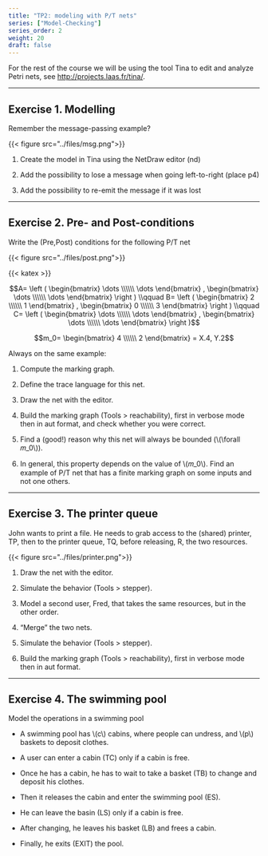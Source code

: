 ```yaml
---
title: "TP2: modeling with P/T nets" 
series: ["Model-Checking"]
series_order: 2
weight: 20
draft: false
---
```

For the rest of the course we will be using the tool Tina to edit and analyze
Petri nets, see <http://projects.laas.fr/tina/>.

---

## Exercise 1. Modelling

Remember the message-passing example?

{{< figure src="../files/msg.png">}}

1. Create the model in Tina using the NetDraw editor (nd)

2. Add the possibility to lose a message when going left-to-right (place p4)

3. Add the possibility to re-emit the message if it was lost

---

## Exercise 2. Pre- and Post-conditions

Write the (Pre,Post) conditions for the following P/T net

{{< figure src="../files/post.png">}}

{{< katex >}}

$$A= \left (
\begin{bmatrix}
 \dots \\\\\\
 \dots
\end{bmatrix} , \begin{bmatrix}
 \dots \\\\\\
 \dots
\end{bmatrix} \right )
\\qquad
B= \left (
\begin{bmatrix}
 2 \\\\\\
 1
\end{bmatrix} , \begin{bmatrix}
 0 \\\\\\
 3
\end{bmatrix} \right )
\\qquad
C= \left (
\begin{bmatrix}
 \dots \\\\\\
 \dots
\end{bmatrix} , \begin{bmatrix}
 \dots \\\\\\
 \dots
\end{bmatrix} \right )$$

$$m_0= \begin{bmatrix}
 4 \\\\\\
 2
\end{bmatrix} = X.4, Y.2$$

Always on the same example:

1. Compute the marking graph.

2. Define the trace language for this net.

3. Draw the net with the editor.

4. Build the marking graph (Tools > reachability), first in verbose mode then in
  aut format, and check whether you were correct.

5. Find a (good!) reason why this net will always be bounded (\\(\forall 𝑚_0\\)).

6. In general, this property depends on the value of \\(𝑚_0\\). Find an example
  of P/T net that has a finite marking graph on some inputs and not one others.

---

## Exercise 3.  The printer queue

John wants to print a file. He needs to grab access to the (shared) printer, TP,
then to the printer queue, TQ, before releasing, R, the two resources.

{{< figure src="../files/printer.png">}}

1. Draw the net with the editor.

2. Simulate the behavior (Tools > stepper).

3. Model a second user, Fred, that takes the same resources, but in the other order.

4. “Merge” the two nets.

5. Simulate the behavior (Tools > stepper).

6. Build the marking graph (Tools > reachability), first in verbose mode then in aut format.

---

## Exercise 4.  The swimming pool

Model the operations in a swimming pool

* A swimming pool has \\(c\\) cabins, where people can undress, and \\(p\\) baskets to deposit clothes.

* A user can enter a cabin (TC) only if a cabin is free.

* Once he has a cabin, he has to wait to take a basket (TB) to change and deposit his clothes.

* Then it releases the cabin and enter the swimming pool (ES).

* He can leave the basin (LS) only if a cabin is free.

* After changing, he leaves his basket (LB) and frees a cabin.

* Finally, he exits (EXIT) the pool.
